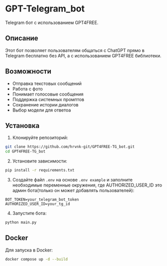 # GPT-Telegram_bot

Telegram бот с использованием GPT4FREE.

## Описание

Этот бот позволяет пользователям общаться с ChatGPT прямо в Telegram бесплатно без API, а с использованием GPT4FREE библиотеки. 

## Возможности

- Отправка текстовых сообщений
- Работа с фото
- Понимает голосовые сообщения
- Поддержка системных промптов
- Сохранение истории диалогов
- Выбор модели для ответоа

## Установка

1. Клонируйте репозиторий:
```bash
git clone https://github.com/hrvnk-git/GPT4FREE-TG_bot.git
cd GPT4FREE-TG_bot
```

2. Установите зависимости:
```bash
pip install -r requirements.txt
```

3. Создайте файл `.env` на основе `.env example` и заполните необходимые переменные окружения, где AUTHORIZED_USER_ID это админ бота(только он может добавлять пользователей):
```
BOT_TOKEN=your_telegram_bot_token
AUTHORIZED_USER_ID=your_tg_id
```


4. Запустите бота:
```bash
python main.py
```

## Docker

Для запуска в Docker:

```bash
docker compose up -d --build
```
